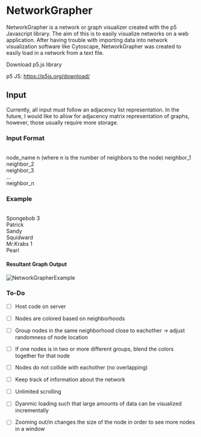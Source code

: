 # NetworkGrapher

NetworkGrapher is a network or graph visualizer created with the p5 Javascript library. The aim of this is to easily visualize networks on a web application. After having trouble with importing data into network visualization software like Cytoscape, NetworkGrapher was created to easily load in a network from a text file.


Download p5.js library

p5 JS: https://p5js.org/download/

## Input
Currently, all input must follow an adjacency list representation. In the future, I would like to allow for adjacency matrix representation of graphs, however, those usually require more storage.

### Input Format
<br>node_name n (where n is the number of neighbors to the node)
neighbor_1<br>
neighbor_2<br>
neighbor_3<br>
...<br>
neighbor_n<br>

### Example
<br>Spongebob 3<br>
Patrick<br>
Sandy<br>
Squidward<br>
Mr.Krabs 1<br>
Pearl<br>

#### Resultant Graph Output

![NetworkGrapherExample](https://user-images.githubusercontent.com/49283761/117202997-81ea3980-adbc-11eb-8b5d-767db98018ed.png)


### To-Do
- [ ] Host code on server
- [ ] Nodes are colored based on neighborhoods
- [ ] Group nodes in the same neighborhood close to eachother -> adjust randomness of node location
- [ ] If one nodes is in two or more different groups, blend the colors together for that node
- [ ] Nodes do not collide with eachother (no overlapping)
- [ ] Keep track of information about the network
- [ ] Unlimited scrolling 
- [ ] Dyanmic loading such that large amounts of data can be visualized incrementally
- [ ] Zooming out/in changes the size of the node in order to see more nodes in a window

